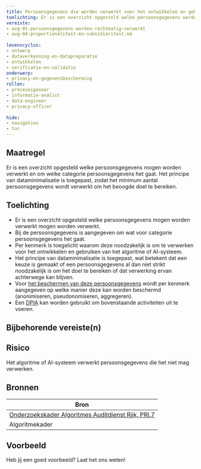 ```yaml
---
title: Persoonsgegevens die worden verwerkt voor het ontwikkelen en gebruiken van algoritmes en AI-systemen zijn beschreven en onderbouwd. 
toelichting: Er is een overzicht opgesteld welke persoonsgegevens worden verwerkt, om welke categorie persoonsgegevens het gaat en er is een onderbouwing gegeven waarom deze passend zijn voor verwerking. 
vereiste:
- avg-01-persoonsgegevens-worden-rechtmatig-verwerkt
- avg-04-proportionaliteit-en-subsidiariteit.md
  
levenscyclus:
- ontwerp
- dataverkenning-en-datapreparatie
- ontwikkelen
- verificatie-en-validatie
onderwerp:
- privacy-en-gegevensbescherming
rollen:
- proceseigenaar
- informatie-analist
- data-engineer
- privacy-officer
  
hide:
- navigation
- toc
---
```


<!-- tags -->

## Maatregel

Er is een overzicht opgesteld welke persoonsgegevens mogen worden verwerkt en om welke categorie persoonsgegevens het gaat. Het principe van dataminimalisatie is toegepast, zodat het minimum aantal persoonsgegevens wordt verwerkt om het beoogde doel te bereiken. 

## Toelichting

- Er is een overzicht opgesteld welke persoonsgegevens mogen worden verwerkt mogen worden verwerkt.
- Bij de persoonsgegevens is aangegeven om wat voor categorie persoonsgegevens het gaat.
- Per kenmerk is toegelicht waarom deze noodzakelijk is om te verwerken voor het ontwikkelen en gebruiken van het algoritme of AI-systeem.
- Het principe van dataminimalisatie is toegepast, wat betekent dat een keuze is gemaakt of een persoonsgegevens al dan niet strikt noodzakelijk is om het doel te bereiken of dat verwerking ervan achterwege kan blijven.
- Voor [het beschermen van deze persoonsgegevens](bescherm_persoonsgegevens_die_mogen_worden_verwerkt.md) wordt per kenmerk aangegeven op welke manier deze kan worden beschermd (anonimiseren, pseudonomiseren, aggregeren). 
- Een [DPIA](../hulpmiddelen/DPIA.md) kan worden gebruikt om bovenstaande activiteiten uit te voeren.
  
## Bijbehorende vereiste(n)

<!-- list_vereisten_on_maatregelen_page -->

## Risico
Het algoritme of AI-systeem verwerkt persoonsgegevens die het niet mag verwerken. 

## Bronnen
| Bron                                                                                                                                                                     |
|--------------------------------------------------------------------------------------------------------------------------------------------------------------------------|
| [Onderzoekskader Algoritmes Auditdienst Rijk, PRI.7](https://www.rijksoverheid.nl/documenten/rapporten/2023/07/11/onderzoekskader-algoritmes-adr-2023)                    |
| Algoritmekader | 

## Voorbeeld

Heb jij een goed voorbeeld? Laat het ons weten!

